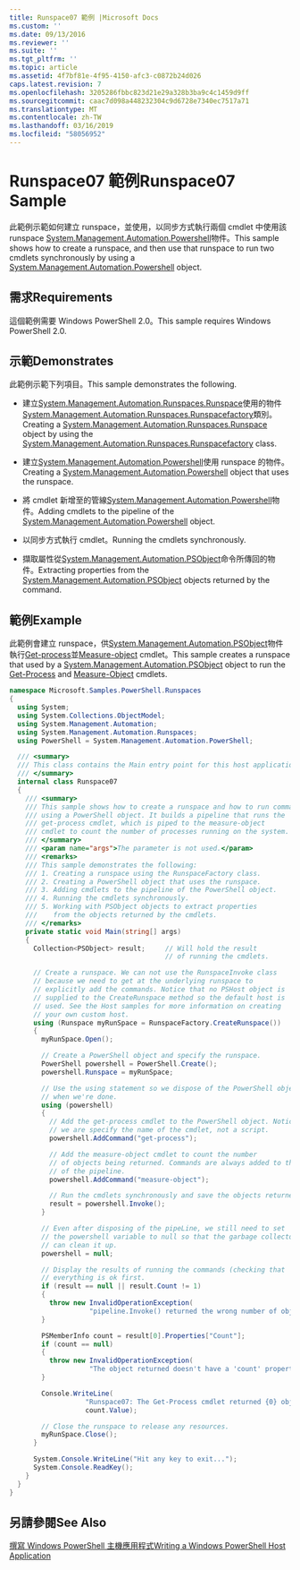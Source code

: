 ```yaml
---
title: Runspace07 範例 |Microsoft Docs
ms.custom: ''
ms.date: 09/13/2016
ms.reviewer: ''
ms.suite: ''
ms.tgt_pltfrm: ''
ms.topic: article
ms.assetid: 4f7bf81e-4f95-4150-afc3-c0872b24d026
caps.latest.revision: 7
ms.openlocfilehash: 3205286fbbc823d21e29a328b3ba9c4c1459d9ff
ms.sourcegitcommit: caac7d098a448232304c9d6728e7340ec7517a71
ms.translationtype: MT
ms.contentlocale: zh-TW
ms.lasthandoff: 03/16/2019
ms.locfileid: "58056952"
---
```

# <a name="runspace07-sample"></a><span data-ttu-id="47932-102">Runspace07 範例</span><span class="sxs-lookup"><span data-stu-id="47932-102">Runspace07 Sample</span></span>

<span data-ttu-id="47932-103">此範例示範如何建立 runspace，並使用，以同步方式執行兩個 cmdlet 中使用該 runspace [System.Management.Automation.Powershell](/dotnet/api/system.management.automation.powershell)物件。</span><span class="sxs-lookup"><span data-stu-id="47932-103">This sample shows how to create a runspace, and then use that runspace to run two cmdlets synchronously by using a [System.Management.Automation.Powershell](/dotnet/api/system.management.automation.powershell) object.</span></span>

## <a name="requirements"></a><span data-ttu-id="47932-104">需求</span><span class="sxs-lookup"><span data-stu-id="47932-104">Requirements</span></span>

<span data-ttu-id="47932-105">這個範例需要 Windows PowerShell 2.0。</span><span class="sxs-lookup"><span data-stu-id="47932-105">This sample requires Windows PowerShell 2.0.</span></span>

## <a name="demonstrates"></a><span data-ttu-id="47932-106">示範</span><span class="sxs-lookup"><span data-stu-id="47932-106">Demonstrates</span></span>

<span data-ttu-id="47932-107">此範例示範下列項目。</span><span class="sxs-lookup"><span data-stu-id="47932-107">This sample demonstrates the following.</span></span>

- <span data-ttu-id="47932-108">建立[System.Management.Automation.Runspaces.Runspace](/dotnet/api/System.Management.Automation.Runspaces.Runspace)使用的物件[System.Management.Automation.Runspaces.Runspacefactory](/dotnet/api/System.Management.Automation.Runspaces.RunspaceFactory)類別。</span><span class="sxs-lookup"><span data-stu-id="47932-108">Creating a [System.Management.Automation.Runspaces.Runspace](/dotnet/api/System.Management.Automation.Runspaces.Runspace) object by using the [System.Management.Automation.Runspaces.Runspacefactory](/dotnet/api/System.Management.Automation.Runspaces.RunspaceFactory) class.</span></span>

- <span data-ttu-id="47932-109">建立[System.Management.Automation.Powershell](/dotnet/api/system.management.automation.powershell)使用 runspace 的物件。</span><span class="sxs-lookup"><span data-stu-id="47932-109">Creating a [System.Management.Automation.Powershell](/dotnet/api/system.management.automation.powershell) object that uses the runspace.</span></span>

- <span data-ttu-id="47932-110">將 cmdlet 新增至的管線[System.Management.Automation.Powershell](/dotnet/api/system.management.automation.powershell)物件。</span><span class="sxs-lookup"><span data-stu-id="47932-110">Adding cmdlets to the pipeline of the [System.Management.Automation.Powershell](/dotnet/api/system.management.automation.powershell) object.</span></span>

- <span data-ttu-id="47932-111">以同步方式執行 cmdlet。</span><span class="sxs-lookup"><span data-stu-id="47932-111">Running the cmdlets synchronously.</span></span>

- <span data-ttu-id="47932-112">擷取屬性從[System.Management.Automation.PSObject](/dotnet/api/System.Management.Automation.PSObject)命令所傳回的物件。</span><span class="sxs-lookup"><span data-stu-id="47932-112">Extracting properties from the [System.Management.Automation.PSObject](/dotnet/api/System.Management.Automation.PSObject) objects returned by the command.</span></span>

## <a name="example"></a><span data-ttu-id="47932-113">範例</span><span class="sxs-lookup"><span data-stu-id="47932-113">Example</span></span>

<span data-ttu-id="47932-114">此範例會建立 runspace，供[System.Management.Automation.PSObject](/dotnet/api/System.Management.Automation.PSObject)物件執行[Get-process](/powershell/module/Microsoft.PowerShell.Management/Get-Process)並[Measure-object](/powershell/module/microsoft.powershell.utility/measure-object) cmdlet。</span><span class="sxs-lookup"><span data-stu-id="47932-114">This sample creates a runspace that used by a [System.Management.Automation.PSObject](/dotnet/api/System.Management.Automation.PSObject) object to run the [Get-Process](/powershell/module/Microsoft.PowerShell.Management/Get-Process) and [Measure-Object](/powershell/module/microsoft.powershell.utility/measure-object) cmdlets.</span></span>

```csharp
namespace Microsoft.Samples.PowerShell.Runspaces
{
  using System;
  using System.Collections.ObjectModel;
  using System.Management.Automation;
  using System.Management.Automation.Runspaces;
  using PowerShell = System.Management.Automation.PowerShell;

  /// <summary>
  /// This class contains the Main entry point for this host application.
  /// </summary>
  internal class Runspace07
  {
    /// <summary>
    /// This sample shows how to create a runspace and how to run commands
    /// using a PowerShell object. It builds a pipeline that runs the
    /// get-process cmdlet, which is piped to the measure-object
    /// cmdlet to count the number of processes running on the system.
    /// </summary>
    /// <param name="args">The parameter is not used.</param>
    /// <remarks>
    /// This sample demonstrates the following:
    /// 1. Creating a runspace using the RunspaceFactory class.
    /// 2. Creating a PowerShell object that uses the runspace.
    /// 3. Adding cmdlets to the pipeline of the PowerShell object.
    /// 4. Running the cmdlets synchronously.
    /// 5. Working with PSObject objects to extract properties
    ///    from the objects returned by the cmdlets.
    /// </remarks>
    private static void Main(string[] args)
    {
      Collection<PSObject> result;     // Will hold the result
                                       // of running the cmdlets.

      // Create a runspace. We can not use the RunspaceInvoke class
      // because we need to get at the underlying runspace to
      // explicitly add the commands. Notice that no PSHost object is
      // supplied to the CreateRunspace method so the default host is
      // used. See the Host samples for more information on creating
      // your own custom host.
      using (Runspace myRunSpace = RunspaceFactory.CreateRunspace())
      {
        myRunSpace.Open();

        // Create a PowerShell object and specify the runspace.
        PowerShell powershell = PowerShell.Create();
        powershell.Runspace = myRunSpace;

        // Use the using statement so we dispose of the PowerShell object
        // when we're done.
        using (powershell)
        {
          // Add the get-process cmdlet to the PowerShell object. Notice
          // we are specify the name of the cmdlet, not a script.
          powershell.AddCommand("get-process");

          // Add the measure-object cmdlet to count the number
          // of objects being returned. Commands are always added to the end
          // of the pipeline.
          powershell.AddCommand("measure-object");

          // Run the cmdlets synchronously and save the objects returned.
          result = powershell.Invoke();
        }

        // Even after disposing of the pipeLine, we still need to set
        // the powershell variable to null so that the garbage collector
        // can clean it up.
        powershell = null;

        // Display the results of running the commands (checking that
        // everything is ok first.
        if (result == null || result.Count != 1)
        {
          throw new InvalidOperationException(
                    "pipeline.Invoke() returned the wrong number of objects");
        }

        PSMemberInfo count = result[0].Properties["Count"];
        if (count == null)
        {
          throw new InvalidOperationException(
                    "The object returned doesn't have a 'count' property");
        }

        Console.WriteLine(
                   "Runspace07: The Get-Process cmdlet returned {0} objects",
                   count.Value);

        // Close the runspace to release any resources.
        myRunSpace.Close();
      }

      System.Console.WriteLine("Hit any key to exit...");
      System.Console.ReadKey();
    }
  }
}
```

## <a name="see-also"></a><span data-ttu-id="47932-115">另請參閱</span><span class="sxs-lookup"><span data-stu-id="47932-115">See Also</span></span>

[<span data-ttu-id="47932-116">撰寫 Windows PowerShell 主機應用程式</span><span class="sxs-lookup"><span data-stu-id="47932-116">Writing a Windows PowerShell Host Application</span></span>](./writing-a-windows-powershell-host-application.md)
